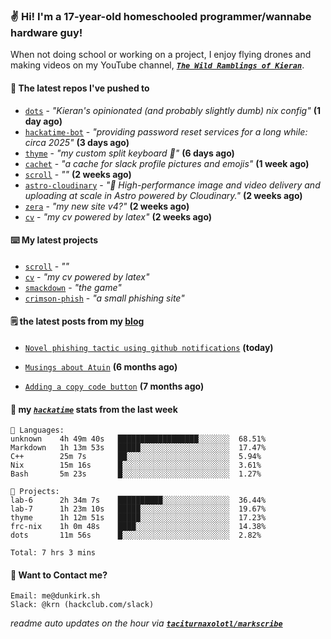 ### ✌️ Hi! I'm a 17-year-old homeschooled programmer/wannabe hardware guy!

When not doing school or working on a project, I enjoy flying drones and making videos on my YouTube channel, [**_`The Wild Ramblings of Kieran`_**](https://youtube.com/@kieran.rambles).

#### 👷 The latest repos I've pushed to

- [`dots`](https://github.com/taciturnaxolotl/dots) - _"Kieran's opinionated (and probably slightly dumb) nix config"_ **(1 day ago)**
- [`hackatime-bot`](https://github.com/taciturnaxolotl/hackatime-bot) - _"providing password reset services for a long while: circa 2025"_ **(3 days ago)**
- [`thyme`](https://github.com/taciturnaxolotl/thyme) - _"my custom split keyboard 🫶"_ **(6 days ago)**
- [`cachet`](https://github.com/taciturnaxolotl/cachet) - _"a cache for slack profile pictures and emojis"_ **(1 week ago)**
- [`scroll`](https://github.com/taciturnaxolotl/scroll) - _""_ **(2 weeks ago)**
- [`astro-cloudinary`](https://github.com/cloudinary-community/astro-cloudinary) - _"🚀 High-performance image and video delivery and uploading at scale in Astro powered by Cloudinary."_ **(2 weeks ago)**
- [`zera`](https://github.com/taciturnaxolotl/zera) - _"my new site v4?"_ **(2 weeks ago)**
- [`cv`](https://github.com/taciturnaxolotl/cv) - _"my cv powered by latex"_ **(2 weeks ago)**

#### ⌨️ My latest projects

- [`scroll`](https://github.com/taciturnaxolotl/scroll) - _""_
- [`cv`](https://github.com/taciturnaxolotl/cv) - _"my cv powered by latex"_
- [`smackdown`](https://github.com/taciturnaxolotl/smackdown) - _"the game"_
- [`crimson-phish`](https://github.com/taciturnaxolotl/crimson-phish) - _"a small phishing site"_

#### 🗒️ the latest posts from my [blog](https://dunkirk.sh)

- [`Novel phishing tactic using github notifications`](https://dunkirk.sh/blog/github-phishing/) **(today)**

- [`Musings about Atuin`](https://dunkirk.sh/blog/atuin/) **(6 months ago)**

- [`Adding a copy code button`](https://dunkirk.sh/blog/adding-a-copy-button/) **(7 months ago)**



#### 📡 my [_`hackatime`_](https://waka.hackclub.com) stats from the last week

```text
💾 Languages:
unknown    4h 49m 40s   ██████████████████░░░░░░░  68.51%
Markdown   1h 13m 53s   █████░░░░░░░░░░░░░░░░░░░░  17.47%
C++        25m 7s       ██░░░░░░░░░░░░░░░░░░░░░░░  5.94%
Nix        15m 16s      █░░░░░░░░░░░░░░░░░░░░░░░░  3.61%
Bash       5m 23s       █░░░░░░░░░░░░░░░░░░░░░░░░  1.27%

💼 Projects:
lab-6      2h 34m 7s    ██████████░░░░░░░░░░░░░░░  36.44%
lab-7      1h 23m 10s   █████░░░░░░░░░░░░░░░░░░░░  19.67%
thyme      1h 12m 51s   █████░░░░░░░░░░░░░░░░░░░░  17.23%
frc-nix    1h 0m 48s    ████░░░░░░░░░░░░░░░░░░░░░  14.38%
dots       11m 56s      █░░░░░░░░░░░░░░░░░░░░░░░░  2.82%

Total: 7 hrs 3 mins
```

#### 📮 Want to Contact me?

```text
Email: me@dunkirk.sh
Slack: @krn (hackclub.com/slack)
```

_readme auto updates on the hour via [**`taciturnaxolotl/markscribe`**](https://github.com/taciturnaxolotl/markscribe)_

